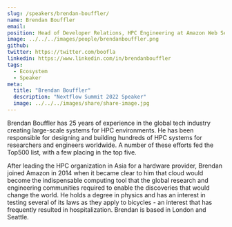```yaml
---
slug: /speakers/brendan-bouffler/
name: Brendan Bouffler
email:
position: Head of Developer Relations, HPC Engineering at Amazon Web Services
image: ../../../images/people/brendanbouffler.png
github:
twitter: https://twitter.com/boofla
linkedin: https://www.linkedin.com/in/brendanbouffler
tags:
  - Ecosystem
  - Speaker
meta:
  title: "Brendan Bouffler"
  description: "Nextflow Summit 2022 Speaker"
  image: ../../../images/share/share-image.jpg
---
```

Brendan Bouffler has 25 years of experience in the global tech industry creating large-scale systems for HPC environments. He has been responsible for designing and building hundreds of HPC systems for researchers and engineers worldwide. A number of these efforts fed the Top500 list, with a few placing in the top five.

After leading the HPC organization in Asia for a hardware provider, Brendan joined Amazon in 2014 when it became clear to him that cloud would become the indispensable computing tool that the global research and engineering communities required to enable the discoveries that would change the world. He holds a degree in physics and has an interest in testing several of its laws as they apply to bicycles - an interest that has frequently resulted in hospitalization. Brendan is based in London and Seattle.
